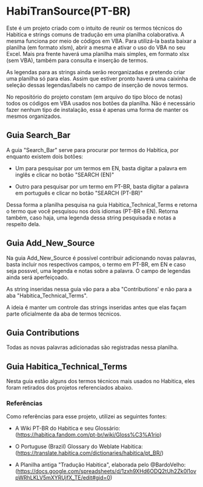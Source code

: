 # HabiTranSource(PT-BR)

Este é um projeto criado com o intuito de reunir os termos técnicos do Habitica e strings comuns de tradução em uma planilha colaborativa.
A mesma funciona por meio de códigos em VBA. Para utilizá-la basta baixar a planilha (em formato xlsm), abrir a mesma e ativar o uso do VBA no seu Excel.
Mais pra frente haverá uma planilha mais simples, em formato xlsx (sem VBA), também para consulta e inserção de termos.

As legendas para as strings ainda serão reorganizadas e pretendo criar uma planilha só para elas. Assim que estiver pronto haverá uma caixinha de seleção dessas legendas/labels no campo de inserção de novos termos.

No repositório do projeto constam (em arquivo do tipo bloco de notas) todos os códigos em VBA usados nos botões da planilha. Não é necessário fazer nenhum tipo de instalação, essa é apenas uma forma de manter os mesmos organizados.

## Guia Search_Bar

A guia "Search_Bar" serve para procurar por termos do Habitica, por enquanto existem dois botões:

* Um para pesquisar por um termos em EN, basta digitar a palavra em inglês e clicar no botão "SEARCH (EN)"

* Outro para pesquisar por um termo em PT-BR, basta digitar a palavra em português e clicar no botão "SEARCH (PT-BR)"

Dessa forma a planilha pesquisa na guia Habitica_Technical_Terms e retorna o termo que você pesquisou nos dois idiomas (PT-BR e EN). Retorna também, caso haja, uma legenda dessa string pesquisada e notas a respeito dela.

## Guia Add_New_Source

Na guia Add_New_Source é possível contribuir adicionando novas palavras, basta incluir nos respectivos campos, o termo em PT-BR, em EN e caso seja possvel, uma legenda e notas sobre a palavra. O campo de legendas ainda será aperfeiçoado.

As string inseridas nessa guia vão para a aba "Contributions' e não para a aba "Habitica_Technical_Terms".

A ideia é manter um controle das strings inseridas antes que elas façam parte oficialmente da aba de termos técnicos.

## Guia Contributions

Todas as novas palavras adicionadas são registradas nessa planilha.

## Guia Habitica_Technical_Terms

Nesta guia estão alguns dos termos técnicos mais usados no Habitica, eles foram retirados dos projetos referenciados abaixo.

### Referências

Como referências para esse projeto, utilizei as seguintes fontes:

* A Wiki PT-BR do Habitica e seu Glossário: (https://habitica.fandom.com/pt-br/wiki/Gloss%C3%A1rio)

* O Portuguse (Brazil) Glossary do Weblate Habitica: (https://translate.habitica.com/dictionaries/habitica/pt_BR/)

* A Planilha antiga "Tradução Habitica", elaborada pelo @BardoVelho: (https://docs.google.com/spreadsheets/d/1zxh9XHd6ODQ2tUh2Zk0l1ovpWRhLKLV5mXYRUjfX_TE/edit#gid=0)
